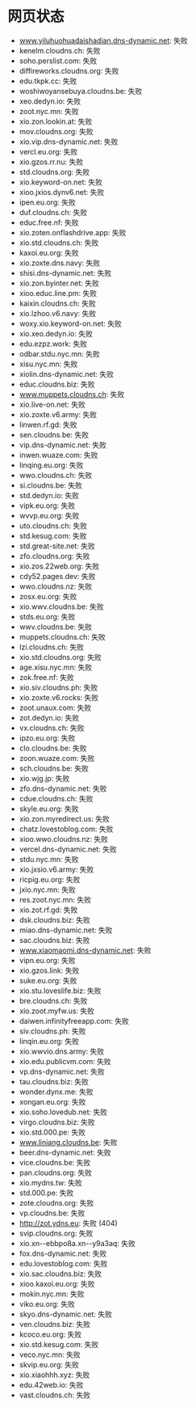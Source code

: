# 网页状态
- www.yiluhuohuadaishadian.dns-dynamic.net: 失败
- kenelm.cloudns.ch: 失败
- soho.perslist.com: 失败
- diffireworks.cloudns.org: 失败
- edu.tkpk.cc: 失败
- woshiwoyansebuya.cloudns.be: 失败
- xeo.dedyn.io: 失败
- zoot.nyc.mn: 失败
- xio.zon.lookin.at: 失败
- mov.cloudns.org: 失败
- xio.vip.dns-dynamic.net: 失败
- vercl.eu.org: 失败
- xio.gzos.rr.nu: 失败
- std.cloudns.org: 失败
- xio.keyword-on.net: 失败
- xioo.jxios.dynv6.net: 失败
- ipen.eu.org: 失败
- duf.cloudns.ch: 失败
- educ.free.nf: 失败
- xio.zoten.onflashdrive.app: 失败
- xio.std.cloudns.ch: 失败
- kaxoi.eu.org: 失败
- xio.zoxte.dns.navy: 失败
- shisi.dns-dynamic.net: 失败
- xio.zon.byinter.net: 失败
- xioo.educ.line.pm: 失败
- kaixin.cloudns.ch: 失败
- xio.lzhoo.v6.navy: 失败
- woxy.xio.keyword-on.net: 失败
- xio.xeo.dedyn.io: 失败
- edu.ezpz.work: 失败
- odbar.stdu.nyc.mn: 失败
- xisu.nyc.mn: 失败
- xiolin.dns-dynamic.net: 失败
- educ.cloudns.biz: 失败
- www.muppets.cloudns.ch: 失败
- xio.live-on.net: 失败
- xio.zoxte.v6.army: 失败
- linwen.rf.gd: 失败
- sen.cloudns.be: 失败
- vip.dns-dynamic.net: 失败
- inwen.wuaze.com: 失败
- linqing.eu.org: 失败
- wwo.cloudns.ch: 失败
- si.cloudns.be: 失败
- std.dedyn.io: 失败
- vipk.eu.org: 失败
- wvvp.eu.org: 失败
- uto.cloudns.ch: 失败
- std.kesug.com: 失败
- std.great-site.net: 失败
- zfo.cloudns.org: 失败
- xio.zos.22web.org: 失败
- cdy52.pages.dev: 失败
- wwo.cloudns.nz: 失败
- zosx.eu.org: 失败
- xio.wwv.cloudns.be: 失败
- stds.eu.org: 失败
- wwv.cloudns.be: 失败
- muppets.cloudns.ch: 失败
- lzi.cloudns.ch: 失败
- xio.std.cloudns.org: 失败
- age.xisu.nyc.mn: 失败
- zok.free.nf: 失败
- xio.siv.cloudns.ph: 失败
- xio.zoxte.v6.rocks: 失败
- zoot.unaux.com: 失败
- zot.dedyn.io: 失败
- vx.cloudns.ch: 失败
- ipzo.eu.org: 失败
- clo.cloudns.be: 失败
- zoon.wuaze.com: 失败
- sch.cloudns.be: 失败
- xio.wjg.jp: 失败
- zfo.dns-dynamic.net: 失败
- cdue.cloudns.ch: 失败
- skyle.eu.org: 失败
- xio.zon.myredirect.us: 失败
- chatz.lovestoblog.com: 失败
- xioo.wwo.cloudns.nz: 失败
- vercel.dns-dynamic.net: 失败
- stdu.nyc.mn: 失败
- xio.jxsio.v6.army: 失败
- ricpig.eu.org: 失败
- jxio.nyc.mn: 失败
- res.zoot.nyc.mn: 失败
- xio.zot.rf.gd: 失败
- dsk.cloudns.biz: 失败
- miao.dns-dynamic.net: 失败
- sac.cloudns.biz: 失败
- www.xiaomaomi.dns-dynamic.net: 失败
- vipn.eu.org: 失败
- xio.gzos.link: 失败
- suke.eu.org: 失败
- xio.stu.loveslife.biz: 失败
- bre.cloudns.ch: 失败
- xio.zoot.myfw.us: 失败
- daiwen.infinityfreeapp.com: 失败
- siv.cloudns.ph: 失败
- linqin.eu.org: 失败
- xio.wwvio.dns.army: 失败
- xio.edu.publicvm.com: 失败
- vp.dns-dynamic.net: 失败
- tau.cloudns.biz: 失败
- wonder.dynx.me: 失败
- xongan.eu.org: 失败
- xio.soho.lovedub.net: 失败
- virgo.cloudns.biz: 失败
- xio.std.000.pe: 失败
- www.liniang.cloudns.be: 失败
- beer.dns-dynamic.net: 失败
- vice.cloudns.be: 失败
- pan.cloudns.org: 失败
- xio.mydns.tw: 失败
- std.000.pe: 失败
- zote.cloudns.org: 失败
- vp.cloudns.be: 失败
- http://zot.ydns.eu: 失败 (404)
- svip.cloudns.org: 失败
- xio.xn--ebbpo8a.xn--y9a3aq: 失败
- fox.dns-dynamic.net: 失败
- edu.lovestoblog.com: 失败
- xio.sac.cloudns.biz: 失败
- xioo.kaxoi.eu.org: 失败
- mokin.nyc.mn: 失败
- viko.eu.org: 失败
- skyo.dns-dynamic.net: 失败
- ven.cloudns.biz: 失败
- kcoco.eu.org: 失败
- xio.std.kesug.com: 失败
- veco.nyc.mn: 失败
- skvip.eu.org: 失败
- xio.xiaohhh.xyz: 失败
- edu.42web.io: 失败
- vast.cloudns.ch: 失败

